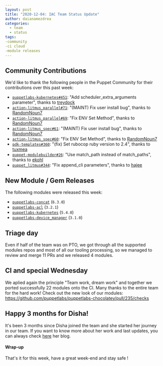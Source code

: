 ```yaml
---
layout: post
title: "2020-12-04: IAC Team Status Update"
author: daianamezdrea
categories:
  - team
  - status
tags:
-community
-ci cloud
-module releases
---
```


## Community Contributions

We'd like to thank the following people in the Puppet Community for their contributions over this past week:

- [`puppetlabs-kubernetes#451`][puppetlabs-kubernetes-pr-451]: "Add scheduler_extra_arguments parameter", thanks to [treydock][treydock]
- [`action-litmus_parallel#71`][action-litmus_parallel-pr-71]: "(MAINT) Fix user install bug", thanks to [RandomNoun7][RandomNoun7]
- [`action-litmus_parallel#69`][action-litmus_parallel-pr-69]: "Fix ENV Set Method", thanks to [RandomNoun7][RandomNoun7]
- [`action-litmus_spec#61`][action-litmus_spec-pr-61]: "(MAINT) Fix user install bug", thanks to [RandomNoun7][RandomNoun7]
- [`action-litmus_spec#60`][action-litmus_spec-pr-60]: "Fix ENV Set Method", thanks to [RandomNoun7][RandomNoun7]
- [`pdk-templates#360`][pdk-templates-pr-360]: "(fix) Set rubocop ruby version to 2.4", thanks to [tuxmea][tuxmea]
- [`puppet-modulebuilder#26`][puppet-modulebuilder-pr-26]: "Use match_path instead of match_paths", thanks to [ekohl][ekohl]
- [`puppet_litmus#344`][puppet_litmus-pr-344]: "Fix append_cli parameters", thanks to [hajee][hajee]

## New Module / Gem Releases

The following modules were released this week:

- [`puppetlabs-concat`][puppetlabs-concat] (`6.3.0`)
- [`puppetlabs-acl`][puppetlabs-acl] (`3.2.1`)
- [`puppetlabs-kubernetes`][puppetlabs-kubernetes] (`5.4.0`)
- [`puppetlabs-device_manager`][puppetlabs-device_manager] (`3.1.0`)


## Triage day

Even if half of the team was on PTO, we got through all the supported modules repos and most of all our tooling processing, so we managed to review and merge 11 PRs and we released 4 modules. 

## CI and special Wednesday

We aplied again the principle "Team work, dream work" and together we ported successfully 22 modules onto the CI. Many thanks to the entire team for the hard work! Check out the new look of our modules: https://github.com/puppetlabs/puppetlabs-chocolatey/pull/235/checks

## Happy 3 months for Disha! 

It's been 3 months since Disha joined the team and she started her journey in our team. If you want to know more about her work and last updates, you can always check [here](https://puppetlabs.github.io/iac/lifeofinternatpuppet/post_14.html) her blog.

#### Wrap-up

That's it for this week, have a great week-end and stay safe !


  [puppetlabs-concat]: https://github.com/puppetlabs/puppetlabs-concat
  [puppetlabs-acl]: https://github.com/puppetlabs/puppetlabs-acl
  [puppetlabs-kubernetes]: https://github.com/puppetlabs/puppetlabs-kubernetes
  [puppetlabs-device_manager]: https://github.com/puppetlabs/device_manager
  [puppetlabs-kubernetes-pr-451]: https://github.com/puppetlabs/puppetlabs-kubernetes/pull/451
  [treydock]: https://github.com/treydock
  [action-litmus_parallel-pr-71]: https://github.com/puppetlabs/action-litmus_parallel/pull/71
  [RandomNoun7]: https://github.com/RandomNoun7
  [action-litmus_parallel-pr-69]: https://github.com/puppetlabs/action-litmus_parallel/pull/69
  [action-litmus_spec-pr-61]: https://github.com/puppetlabs/action-litmus_spec/pull/61
  [action-litmus_spec-pr-60]: https://github.com/puppetlabs/action-litmus_spec/pull/60
  [pdk-templates-pr-360]: https://github.com/puppetlabs/pdk-templates/pull/360
  [tuxmea]: https://github.com/tuxmea
  [puppet-modulebuilder-pr-26]: https://github.com/puppetlabs/puppet-modulebuilder/pull/26
  [ekohl]: https://github.com/ekohl
  [puppet_litmus-pr-344]: https://github.com/puppetlabs/puppet_litmus/pull/344
  [hajee]: https://github.com/hajee

  [Adrian]:             https://github.com/adrianiurca
  [Ben]:                https://github.com/binford2k
  [Ciaran]:             https://github.com/sanfrancrisko
  [Daiana]:             https://github.com/daianamezdrea
  [Danny]:              https://github.com/carabasdaniel
  [DavidSchmitt]:       https://github.com/DavidS
  [DavidSwan]:          https://github.com/david22swan
  [Disha]:              https://github.com/Disha-maker
  [Lore]:               https://github.com/lionce
  [Michael]:            https://github.com/michaeltlombardi
  [Paula]:              https://github.com/pmcmaw
  [Sheena]:             https://github.com/sheenaajay
  [Supported Modules]:  https://puppetlabs.github.io/iac/modules/
  [Tools]:              https://puppetlabs.github.io/iac/tools/
